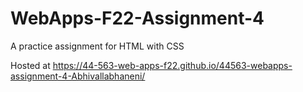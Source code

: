 # WebApps-F22-Assignment-4
A practice assignment for HTML with CSS

Hosted at  https://44-563-web-apps-f22.github.io/44563-webapps-assignment-4-Abhivallabhaneni/
